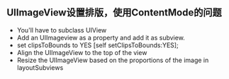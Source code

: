UIImageView设置排版，使用ContentMode的问题
---

+ You'll have to subclass UIView
+ Add an UIImageview as a property and add it as subview.
+ set clipsToBounds to YES [self setClipsToBounds:YES];
+ Align the UIImageView to the top of the view
+ Resize the UIImageView based on the proportions of the image in layoutSubviews


